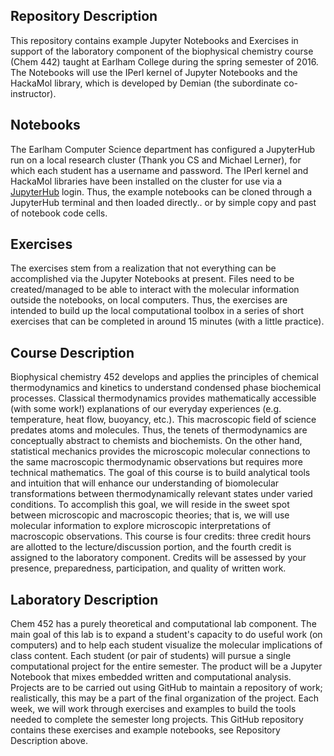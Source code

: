 ## Repository Description

This repository contains example Jupyter Notebooks and Exercises in support of the laboratory component of the biophysical chemistry course (Chem 442) taught at Earlham College during the spring semester of 2016. The Notebooks will use the IPerl kernel of Jupyter Notebooks and the HackaMol library, which is developed by Demian (the subordinate co-instructor).  

## Notebooks

The Earlham Computer Science department has configured a JupyterHub run on a local research cluster (Thank you CS and Michael Lerner), for which each student has a username and password.  The IPerl kernel and HackaMol libraries have been installed on the cluster for use via a [JupyterHub](https://jupyter.cluster.earlham.edu) login.  Thus, the example notebooks can be cloned through a JupyterHub terminal and then loaded directly.. or by simple copy and past of notebook code cells. 

## Exercises

The exercises stem from a realization that not everything can be accomplished via the Jupyter Notebooks at present.  Files need to be created/managed to be able to interact with the molecular information outside the notebooks, on local computers.  Thus, the exercises are intended to build up the local computational toolbox in a series of short exercises that can be completed in around 15 minutes (with a little practice).  

## Course Description

Biophysical chemistry 452 develops and applies the principles of chemical thermodynamics and kinetics to understand condensed phase biochemical processes. Classical thermodynamics provides mathematically accessible (with some work!) explanations of our everyday experiences (e.g. temperature, heat flow, buoyancy, etc.).  This macroscopic field of science predates atoms and molecules. Thus, the tenets of thermodynamics are conceptually abstract to chemists and biochemists. On the other hand, statistical mechanics provides the microscopic molecular connections to the same macroscopic thermodynamic observations but requires more technical mathematics. The goal of this course is to build analytical tools and intuition that will enhance our understanding of biomolecular transformations between thermodynamically relevant states under varied conditions. To accomplish this goal, we will reside in the sweet spot between microscopic and macroscopic theories; that is, we will use molecular information to explore microscopic interpretations of macroscopic observations. This course is four credits: three credit hours are allotted to the lecture/discussion portion, and the fourth credit is assigned to the laboratory component. Credits will be assessed by your presence, preparedness, participation, and quality of written work.

## Laboratory Description
Chem 452 has a purely theoretical and computational lab component. The main goal of this lab is to expand a student's capacity to do useful work (on computers) and to help each student visualize the molecular implications of class content. Each student (or pair of students) will pursue a single computational project for the entire semester. The product will be a Jupyter Notebook that mixes embedded written and computational analysis.  Projects are to be carried out using GitHub to maintain a repository of work; realistically, this may be a part of the final organization of the project.  Each week, we will work through exercises and examples to build the tools needed to complete the semester long projects. This GitHub repository contains these exercises and example notebooks, see Repository Description above.










